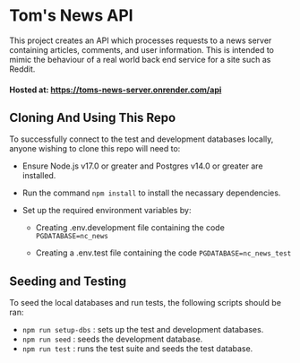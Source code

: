 # Tom's News API

This project creates an API which processes requests to a news server containing articles, comments, and user information. This is intended to mimic the behaviour of a real world back end service for a site such as Reddit.

#### Hosted at: https://toms-news-server.onrender.com/api

## Cloning And Using This Repo

To successfully connect to the test and development databases locally, anyone wishing to clone this repo will need to:

* Ensure Node.js v17.0 or greater and Postgres v14.0 or greater are installed.

* Run the command  ```` npm install ````  to install the necassary dependencies.

* Set up the required environment variables by: 
    * Creating .env.development file containing the code ```` PGDATABASE=nc_news ````

    * Creating a .env.test file containing the code ```` PGDATABASE=nc_news_test ````

## Seeding and Testing

To seed the local databases and run tests, the following scripts should be ran:

* ```` npm run setup-dbs ```` : sets up the test and development databases.
* ```` npm run seed ````  : seeds the development database.
* ```` npm run test ````  : runs the test suite and seeds the test database.

